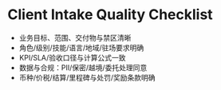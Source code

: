 # Client Intake Quality Checklist

- 业务目标、范围、交付物与禁区清晰
- 角色/级别/技能/语言/地域/驻场要求明确
- KPI/SLA/验收口径与计算公式一致
- 数据与合规：PII/保密/越境/委托处理同意
- 币种/价税/结算/里程碑与处罚/奖励条款明确
